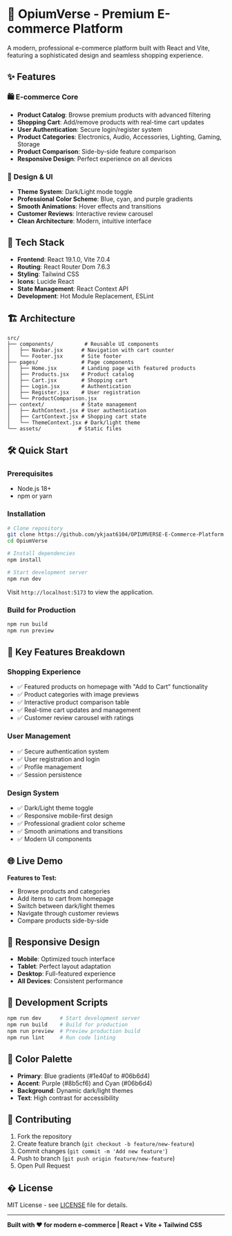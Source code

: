 # 🌊 OpiumVerse - Premium E-commerce Platform

A modern, professional e-commerce platform built with React and Vite, featuring a sophisticated design and seamless shopping experience.

## ✨ Features

### 🛍️ **E-commerce Core**
- **Product Catalog**: Browse premium products with advanced filtering
- **Shopping Cart**: Add/remove products with real-time cart updates
- **User Authentication**: Secure login/register system
- **Product Categories**: Electronics, Audio, Accessories, Lighting, Gaming, Storage
- **Product Comparison**: Side-by-side feature comparison
- **Responsive Design**: Perfect experience on all devices

### 🎨 **Design & UI**
- **Theme System**: Dark/Light mode toggle
- **Professional Color Scheme**: Blue, cyan, and purple gradients
- **Smooth Animations**: Hover effects and transitions
- **Customer Reviews**: Interactive review carousel
- **Clean Architecture**: Modern, intuitive interface

## 🚀 Tech Stack

- **Frontend**: React 19.1.0, Vite 7.0.4
- **Routing**: React Router Dom 7.6.3
- **Styling**: Tailwind CSS
- **Icons**: Lucide React
- **State Management**: React Context API
- **Development**: Hot Module Replacement, ESLint

## 🏗️ Architecture

```
src/
├── components/          # Reusable UI components
│   ├── Navbar.jsx      # Navigation with cart counter
│   └── Footer.jsx      # Site footer
├── pages/              # Page components
│   ├── Home.jsx        # Landing page with featured products
│   ├── Products.jsx    # Product catalog
│   ├── Cart.jsx        # Shopping cart
│   ├── Login.jsx       # Authentication
│   ├── Register.jsx    # User registration
│   └── ProductComparison.jsx
├── context/            # State management
│   ├── AuthContext.jsx # User authentication
│   ├── CartContext.jsx # Shopping cart state
│   └── ThemeContext.jsx # Dark/light theme
└── assets/            # Static files
```

## 🛠️ Quick Start

### Prerequisites
- Node.js 18+
- npm or yarn

### Installation

```bash
# Clone repository
git clone https://github.com/ykjaat6104/OPIUMVERSE-E-Commerce-Platform.git
cd OpiumVerse

# Install dependencies
npm install

# Start development server
npm run dev
```

Visit `http://localhost:5173` to view the application.

### Build for Production

```bash
npm run build
npm run preview
```

## 🎯 Key Features Breakdown

### **Shopping Experience**
- ✅ Featured products on homepage with "Add to Cart" functionality
- ✅ Product categories with image previews
- ✅ Interactive product comparison table
- ✅ Real-time cart updates and management
- ✅ Customer review carousel with ratings

### **User Management**
- ✅ Secure authentication system
- ✅ User registration and login
- ✅ Profile management
- ✅ Session persistence

### **Design System**
- ✅ Dark/Light theme toggle
- ✅ Responsive mobile-first design
- ✅ Professional gradient color scheme
- ✅ Smooth animations and transitions
- ✅ Modern UI components

## 🌐 Live Demo

**Features to Test:**
- Browse products and categories
- Add items to cart from homepage
- Switch between dark/light themes
- Navigate through customer reviews
- Compare products side-by-side

## 📱 Responsive Design

- **Mobile**: Optimized touch interface
- **Tablet**: Perfect layout adaptation
- **Desktop**: Full-featured experience
- **All Devices**: Consistent performance

## 🔧 Development Scripts

```bash
npm run dev      # Start development server
npm run build    # Build for production
npm run preview  # Preview production build
npm run lint     # Run code linting
```

## 🎨 Color Palette

- **Primary**: Blue gradients (#1e40af to #06b6d4)
- **Accent**: Purple (#8b5cf6) and Cyan (#06b6d4)
- **Background**: Dynamic dark/light themes
- **Text**: High contrast for accessibility

## 🤝 Contributing

1. Fork the repository
2. Create feature branch (`git checkout -b feature/new-feature`)
3. Commit changes (`git commit -m 'Add new feature'`)
4. Push to branch (`git push origin feature/new-feature`)
5. Open Pull Request

## � License

MIT License - see [LICENSE](LICENSE) file for details.

---

**Built with ❤️ for modern e-commerce | React + Vite + Tailwind CSS**